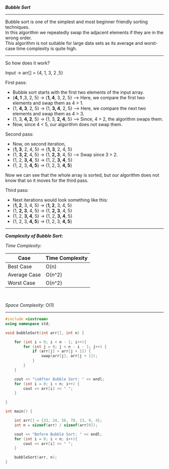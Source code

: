 ***Bubble Sort***

<hr>

Bubble sort is one of the simplest and most beginner friendly sorting techniques. <br>
In this algorithm we repeatedly swap the adjacent elements if they are in the wrong order. <br>
This algorithm is not suitable for large data sets as its average and worst-case time complexity is quite high.

<hr>

So how does it work?

Input -> arr[] = {4, 1, 3, 2 ,5}

First pass: 
- Bubble sort starts with the first two elements of the input array.
- {**4, 1** ,3, 2, 5} -> {**1, 4**, 3, 2, 5} --> Here, we compare the first two elements and swap them as 4 > 1.
- {1, **4, 3**, 2, 5} -> {1, **3, 4**, 2, 5} --> Here, we compare the next two elements and swap them as 4 > 3.
- {1, 3, **4, 2**, 5} -> {1, 3, **2, 4**, 5} --> Since, 4 > 2, the algorithm swaps them.
- Now, since 4 < 5, our algorithm does not swap them.


Second pass:
- Now, on second iteration,
- {**1, 3**, 2, 4, 5} -> {**1, 3**, 2, 4, 5}
- {1, **3, 2**, 4, 5} -> {1, **2, 3**, 4, 5} --> Swap since 3 > 2.
- {1, 2, **3, 4**, 5} -> {1, 2, **3, 4**, 5}
- {1, 2, 3, **4, 5**} -> {1, 2, 3, **4, 5**}

Now we can see that the whole array is sorted, but our algorithm does not know that so it moves for the third pass.

Third pass:
- Next iterations would look something like this:
- {**1, 2**, 3, 4, 5} -> {**1, 2**, 3, 4, 5}
- {1, **2, 3**, 4, 5} -> {1, **2, 3**, 4, 5}
- {1, 2, **3, 4**, 5} -> {1, 2, **3, 4**, 5}
- {1, 2, 3, **4, 5**} -> {1, 2, 3, **4, 5**}

<hr>

***Complexity of Bubble Sort:***

_Time Complexity:_

| Case | Time Complexity |
|------|------|
|Best Case|O(n)|
|Average Case|O(n^2)|
|Worst Case|O(n^2)|

<br>

_Space Complexity:_ O(1)

<hr>

```cpp
#include <iostream>
using namespace std;

void bubbleSort(int arr[], int n) {

    for (int i = 0; i < n - 1; i++){
        for (int j = 0; j < n - i - 1; j++) {
            if (arr[j] > arr[j + 1]) {
                swap(arr[j], arr[j + 1]);
            }
        }
    }

    cout << "\nAfter Bubble Sort: " << endl;
    for (int i = 0; i < n; i++) {
        cout << arr[i] << " ";
    }

}

int main() {

    int arr[] = {33, 24, 56, 78, 13, 9, 4};
    int n = sizeof(arr) / sizeof(arr[0]);

    cout << "Before Bubble Sort: " << endl;
    for (int i = 0; i < n; i++){
        cout << arr[i] << " ";
    }

    bubbleSort(arr, n);
}
```
